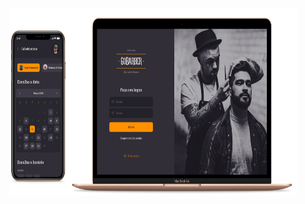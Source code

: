 <p align="center">
  <img width="460" height="300" src="https://github.com/charleseduardome/gobarber/blob/master/gobarber.png">
</p>
